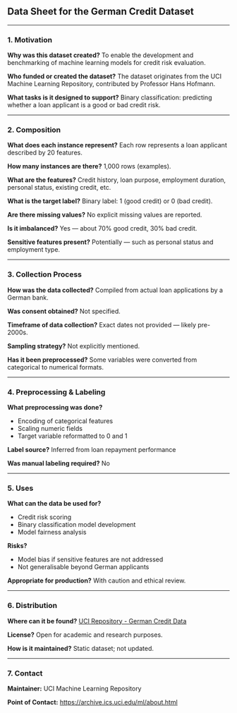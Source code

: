 ## Data Sheet for the German Credit Dataset

---

### 1. Motivation

**Why was this dataset created?**
To enable the development and benchmarking of machine learning models for credit risk evaluation.

**Who funded or created the dataset?**
The dataset originates from the UCI Machine Learning Repository, contributed by Professor Hans Hofmann.

**What tasks is it designed to support?**
Binary classification: predicting whether a loan applicant is a good or bad credit risk.

---

### 2. Composition

**What does each instance represent?**
Each row represents a loan applicant described by 20 features.

**How many instances are there?**
1,000 rows (examples).

**What are the features?**
Credit history, loan purpose, employment duration, personal status, existing credit, etc.

**What is the target label?**
Binary label: 1 (good credit) or 0 (bad credit).

**Are there missing values?**
No explicit missing values are reported.

**Is it imbalanced?**
Yes — about 70% good credit, 30% bad credit.

**Sensitive features present?**
Potentially — such as personal status and employment type.

---

### 3. Collection Process

**How was the data collected?**
Compiled from actual loan applications by a German bank. 

**Was consent obtained?**
Not specified.

**Timeframe of data collection?**
Exact dates not provided — likely pre-2000s.

**Sampling strategy?**
Not explicitly mentioned.

**Has it been preprocessed?**
Some variables were converted from categorical to numerical formats.

---

### 4. Preprocessing & Labeling

**What preprocessing was done?**
- Encoding of categorical features
- Scaling numeric fields
- Target variable reformatted to 0 and 1

**Label source?**
Inferred from loan repayment performance

**Was manual labeling required?**
No

---

### 5. Uses

**What can the data be used for?**
- Credit risk scoring
- Binary classification model development
- Model fairness analysis

**Risks?**
- Model bias if sensitive features are not addressed
- Not generalisable beyond German applicants

**Appropriate for production?**
With caution and ethical review.

---

### 6. Distribution

**Where can it be found?**
[UCI Repository - German Credit Data](https://archive.ics.uci.edu/ml/datasets/statlog+(german+credit+data))

**License?**
Open for academic and research purposes.

**How is it maintained?**
Static dataset; not updated.

---

### 7. Contact

**Maintainer:** UCI Machine Learning Repository

**Point of Contact:** https://archive.ics.uci.edu/ml/about.html